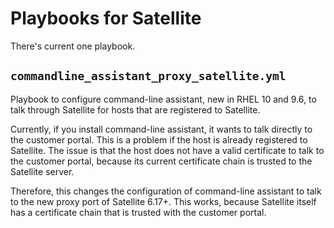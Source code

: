 # Playbooks for Satellite

There's current one playbook.

## `commandline_assistant_proxy_satellite.yml`

Playbook to configure command-line assistant, new in RHEL 10 and 9.6, to talk
through Satellite for hosts that are registered to Satellite.

Currently, if you install command-line assistant, it wants to talk directly to
the customer portal. This is a problem if the host is already registered to
Satellite. The issue is that the host does not have a valid certificate to talk
to the customer portal, because its current certificate chain is trusted to the
Satellite server.

Therefore, this changes the configuration of command-line assistant to talk to
the new proxy port of Satellite 6.17+. This works, because Satellite itself has
a certificate chain that is trusted with the customer portal.
